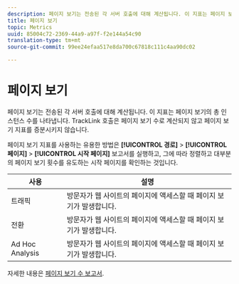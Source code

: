 ```yaml
---
description: 페이지 보기는 전송된 각 서버 호출에 대해 계산됩니다. 이 지표는 페이지 보기의 총 인스턴스 수를 나타냅니다. TrackLink 호출은 페이지 보기 수로 계산되지 않고 페이지 보기 지표를 증분시키지 않습니다.
title: 페이지 보기
topic: Metrics
uuid: 85004c72-2369-44a9-a97f-f2e144a54c90
translation-type: tm+mt
source-git-commit: 99ee24efaa517e8da700c67818c111c4aa90dc02

---
```



# 페이지 보기

페이지 보기는 전송된 각 서버 호출에 대해 계산됩니다. 이 지표는 페이지 보기의 총 인스턴스 수를 나타냅니다. TrackLink 호출은 페이지 보기 수로 계산되지 않고 페이지 보기 지표를 증분시키지 않습니다.

페이지 보기 지표를 사용하는 유용한 방법은 **[!UICONTROL 경로]** > **[!UICONTROL 페이지]** > **[!UICONTROL 시작 페이지]** 보고서를 실행하고, 그에 따라 정렬하고 대부분의 페이지 보기 횟수를 유도하는 시작 페이지를 확인하는 것입니다.

| 사용 | 설명 |
|---|---|
| 트래픽 | 방문자가 웹 사이트의 페이지에 액세스할 때 페이지 보기가 발생합니다. |
| 전환 | 방문자가 웹 사이트의 페이지에 액세스할 때 페이지 보기가 발생합니다. |
| Ad Hoc Analysis | 방문자가 웹 사이트의 페이지에 액세스할 때 페이지 보기가 발생합니다. |

자세한 내용은 [페이지 보기 수 보고서](/help/components/c-variables/dimensionslist/reports-page-views.md).
